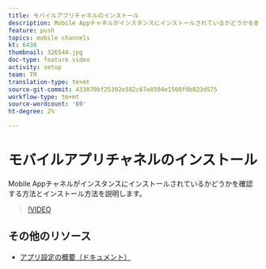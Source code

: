 ```yaml
---
title: モバイルアプリチャネルのインストール
description: Mobile Appチャネルがインスタンスにインストールされているかどうかを確認する方法とインストール方法を説明します。
feature: push
topics: mobile channels
kt: 6438
thumbnail: 326544.jpg
doc-type: feature video
activity: setup
team: TM
translation-type: tm+mt
source-git-commit: 433070bf25302e582c67e8504e1508f0b023d575
workflow-type: tm+mt
source-wordcount: '69'
ht-degree: 2%

---
```



# モバイルアプリチャネルのインストール

Mobile Appチャネルがインスタンスにインストールされているかどうかを確認する方法とインストール方法を説明します。

>[!VIDEO](https://video.tv.adobe.com/v/326544?quality=12)

## その他のリソース

* [アプリ設定の概要（ドキュメント）](https://experienceleague.adobe.com/docs/campaign-classic/using/sending-messages/sending-push-notifications/configure-the-mobile-app/get-started-app-config.html?lang=en#installing-package-ios)
